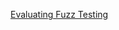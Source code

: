 [Evaluating Fuzz Testing](https://cseweb.ucsd.edu/~dstefan/cse227-spring20/papers/klees:evaluating.pdf)

